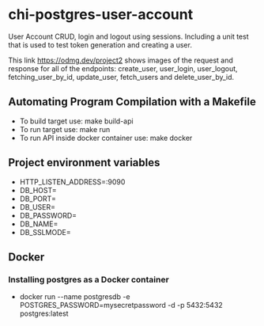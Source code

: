 # chi-postgres-user-account
User Account CRUD, login and logout using sessions.  Including a unit test that is used to test token generation and creating a user.

This link https://odmg.dev/project2 shows images of the request and response for all of the endpoints: create_user, user_login, user_logout, fetching_user_by_id, update_user, fetch_users and delete_user_by_id.


## Automating Program Compilation with a Makefile
- To build target use: make build-api
- To run target use: make run
- To run API inside docker container use: make docker

## Project environment variables
- HTTP_LISTEN_ADDRESS=:9090
- DB_HOST=
- DB_PORT=
- DB_USER=
- DB_PASSWORD=
- DB_NAME=
- DB_SSLMODE=

## Docker
### Installing postgres as a Docker container
- docker run --name postgresdb -e POSTGRES_PASSWORD=mysecretpassword -d -p 5432:5432 postgres:latest

